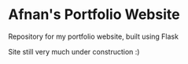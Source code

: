 # Afnan's Portfolio Website
Repository for my portfolio website, built using Flask

Site still very much under construction :)
